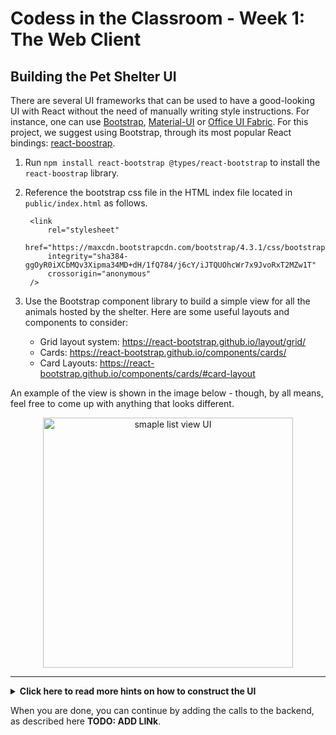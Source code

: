 # Codess in the Classroom - Week 1: The Web Client

## Building the Pet Shelter UI

There are several UI frameworks that can be used to have a good-looking UI with React without
the need of manually writing style instructions.
For instance, one can use [Bootstrap][bootstrap], [Material-UI][material-ui] or [Office UI Fabric][office-ui-fabric]. For this project, we suggest using Bootstrap, through its most popular React bindings: [react-boostrap][react-bootstrap].

1. Run `npm install react-bootstrap @types/react-bootstrap` to install the `react-boostrap` library.
2. Reference the bootstrap css file in the HTML index file located in `public/index.html` as follows.

        <link
            rel="stylesheet"
            href="https://maxcdn.bootstrapcdn.com/bootstrap/4.3.1/css/bootstrap.min.css"
            integrity="sha384-ggOyR0iXCbMQv3Xipma34MD+dH/1fQ784/j6cY/iJTQUOhcWr7x9JvoRxT2MZw1T"
            crossorigin="anonymous"
        />

3. Use the Bootstrap component library to build a simple view for all the animals hosted by the shelter. Here are some useful layouts and components to consider:  
    - Grid layout system: https://react-bootstrap.github.io/layout/grid/
    - Cards: https://react-bootstrap.github.io/components/cards/
    - Card Layouts: https://react-bootstrap.github.io/components/cards/#card-layout


An example of the view is shown in the image below - though, by all means, feel free to come up with anything that looks different.

<p align="center"> 
<img src="https://user-images.githubusercontent.com/1350095/56684256-48f43600-66c7-11e9-9e9b-648d118fb76f.jpg" alt="smaple list view UI" width="400"/>
</p>

 ----
<details>
<summary><b>Click here to read more hints on how to construct the UI</b></summary><br>

**Adding a PetCard component**  
To visualise the details of a single pet we create a separate React component. 
In `src\PetCard.js`, we create a `PetCard` component class, which, in the `render()`
method, will return a simple set of Bootstrap components that constitute the *identity card* of our furry friend. To do that, you may want to check out the docs of the `Card` component, [here][bst-cards].
An excerpt of the result may look like this:

```jsx
<Card style={{ width: '18rem' }}>
    <Card.Img variant="top" src={"https://source.unsplash.com/collection/212527/200x200/?sig=" + Math.floor(Math.random() * 100)} />
    <Card.Body>
        <Card.Title>{props.pet.name}</Card.Title>
        <Card.Text>{props.pet.description}</Card.Text>
        <Button variant="primary">Adopt</Button>
    </Card.Body>
</Card>
```

**Creating a grid layout in the main page**  
In the main page of our application - which is `App.js` - let's add some simple layout components.
To do so, Bootstrap offers several ready-made components that we can combine to create a grid view of 
all the pets in the shelter. In particular, you can add to the `render()` method components such as 
`Container`, `Row` and `Col` - see the [grid docs][bst-grid] of react-boostrap for more information.
    
**Adding pets to our main page**  
Since we cannot yet fetch the list of pets from the backend, to test our layout
we create some data of fake pets, as follows.

```jsx
var mockedPets = [
    { name: "Berty", description: "Has a good nose for truffles" },
    { name: "Argo", description: "A superhero (in dogs' world)" },
    { name: "Fred", description: "Has opinions about sausages" },
]
```

Now we can map each of these fake pets' data to a `PetCard` component in the `render()` method
of our main page.

```jsx 
<Container>
    <Row>
    <Col>
        <CardColumns>
        {
            mockedPets.map((pet) => {
                return (
                    <PetCard key={pet.id} pet={pet} />
                );
            })
        }
        </CardColumns>
    </Col>
    </Row>
</Container>
```
Congratulations, at this point you should be able to see a list of pets layed out nicely on your main page.

</details>

When you are done, you can continue by adding the calls to the backend, as described here **TODO: ADD LINk**.


 [bootstrap]: https://getbootstrap.com/
 [react-bootstrap]: https://react-bootstrap.github.io/
 [material-ui]: https://material-ui.com/
 [office-ui-fabric]: https://developer.microsoft.com/en-us/fabric
 [bst-cards]: https://react-bootstrap.github.io/components/cards/
 [bst-grid]: https://react-bootstrap.github.io/layout/grid/